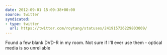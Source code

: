 ```yaml
---
date: 2012-09-01 15:09:38+00:00
source: twitter
syndicated:
- type: twitter
  url: https://twitter.com/roytang/statuses/241915726229803009/
---
```


Found a few blank DVD-R in my room. Not sure if I'll ever use them - optical media is so unreliable